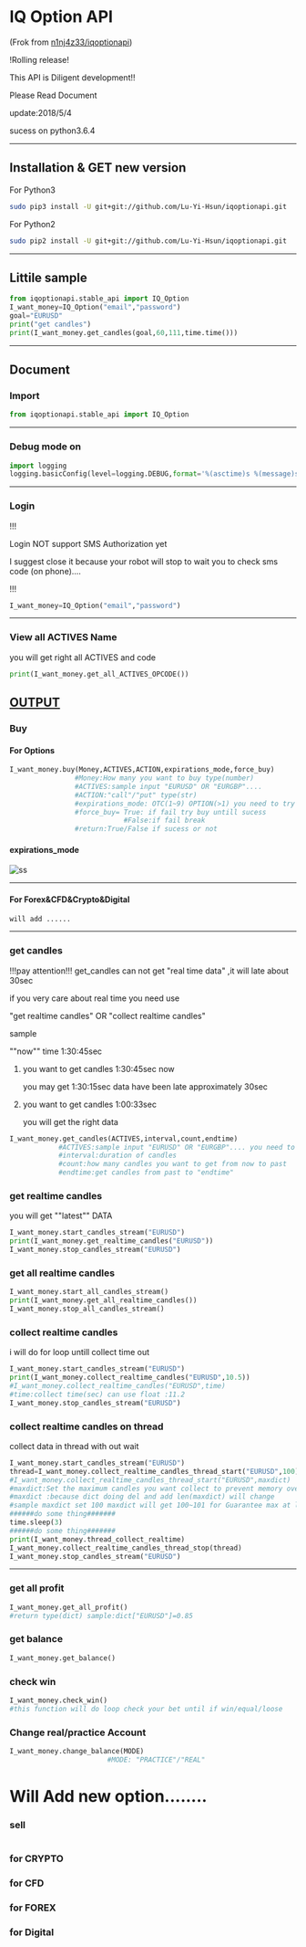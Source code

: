 # IQ Option API

(Frok from [n1nj4z33/iqoptionapi](https://github.com/n1nj4z33/iqoptionapi))

!Rolling release!

This API is Diligent development!! 

Please Read Document

update:2018/5/4

sucess on python3.6.4

---

## Installation & GET new version
For Python3
```bash
sudo pip3 install -U git+git://github.com/Lu-Yi-Hsun/iqoptionapi.git
```
For Python2
```bash
sudo pip2 install -U git+git://github.com/Lu-Yi-Hsun/iqoptionapi.git
```
---
## Littile sample
```python
from iqoptionapi.stable_api import IQ_Option
I_want_money=IQ_Option("email","password")
goal="EURUSD"
print("get candles")
print(I_want_money.get_candles(goal,60,111,time.time()))
```
---
## Document

### Import 
```python
from iqoptionapi.stable_api import IQ_Option
```
---
### Debug mode on

```python
import logging
logging.basicConfig(level=logging.DEBUG,format='%(asctime)s %(message)s')
```
---
### Login
!!!

Login NOT support SMS Authorization yet

I suggest close it because your robot will stop to wait you to check sms code (on phone)....

!!!

```python
I_want_money=IQ_Option("email","password")
```
---
### View all ACTIVES Name
you will get right all ACTIVES and code


```python
print(I_want_money.get_all_ACTIVES_OPCODE())
```
[OUTPUT](ACTIVE_CODE.txt)
---
### Buy 

#### For Options

```python
I_want_money.buy(Money,ACTIVES,ACTION,expirations_mode,force_buy)
                #Money:How many you want to buy type(number)
                #ACTIVES:sample input "EURUSD" OR "EURGBP"....
                #ACTION:"call"/"put" type(str)
                #expirations_mode: OTC(1~9) OPTION(>1) you need to try
                #force_buy= True: if fail try buy untill sucess 
                            #False:if fail break
                #return:True/False if sucess or not
```
#### expirations_mode
![ss](/image/exp.png)
___

#### For Forex&CFD&Crypto&Digital
```python
will add ......

```

---

### get candles
!!!pay attention!!! get_candles can not get "real time data" ,it will late about 30sec

if you very care about real time you need use 

"get realtime candles" OR "collect realtime candles"

sample 

""now"" time 1:30:45sec

1.  you want to get  candles 1:30:45sec now
    
    you may get 1:30:15sec data have been late approximately 30sec

2.  you want to get  candles 1:00:33sec 

    you will get the right data

```python
I_want_money.get_candles(ACTIVES,interval,count,endtime)
            #ACTIVES:sample input "EURUSD" OR "EURGBP".... you need to look constants.py file type(str)
            #interval:duration of candles
            #count:how many candles you want to get from now to past
            #endtime:get candles from past to "endtime"
```

### get  realtime candles
you will get ""latest"" DATA
```python
I_want_money.start_candles_stream("EURUSD")
print(I_want_money.get_realtime_candles("EURUSD"))
I_want_money.stop_candles_stream("EURUSD")
```
### get all realtime candles
```python
I_want_money.start_all_candles_stream()
print(I_want_money.get_all_realtime_candles())
I_want_money.stop_all_candles_stream()
```

### collect realtime candles
i will do for loop untill collect time out
```python
I_want_money.start_candles_stream("EURUSD")
print(I_want_money.collect_realtime_candles("EURUSD",10.5))
#I_want_money.collect_realtime_candles("EURUSD",time)
#time:collect time(sec) can use float :11.2       
I_want_money.stop_candles_stream("EURUSD")

```

### collect realtime candles on thread
collect data in thread with out wait
```python
I_want_money.start_candles_stream("EURUSD")
thread=I_want_money.collect_realtime_candles_thread_start("EURUSD",100)
#I_want_money.collect_realtime_candles_thread_start("EURUSD",maxdict)
#maxdict:Set the maximum candles you want collect to prevent memory overflow
#maxdict :because dict doing del and add len(maxdict) will change
#sample maxdict set 100 maxdict will get 100~101 for Guarantee max at less have 100
######do some thing#######
time.sleep(3)
######do some thing#######
print(I_want_money.thread_collect_realtime)
I_want_money.collect_realtime_candles_thread_stop(thread) 
I_want_money.stop_candles_stream("EURUSD")

```
---

### get all profit
```python
I_want_money.get_all_profit()
#return type(dict) sample:dict["EURUSD"]=0.85 
```
### get balance
```python
I_want_money.get_balance()
```

### check win
```python
I_want_money.check_win()
#this function will do loop check your bet until if win/equal/loose
```
 

### Change real/practice Account
```python
I_want_money.change_balance(MODE)
                        #MODE: "PRACTICE"/"REAL"
```

# Will Add new option........

### sell
```
```

### for CRYPTO


### for CFD

### for FOREX

### for Digital
